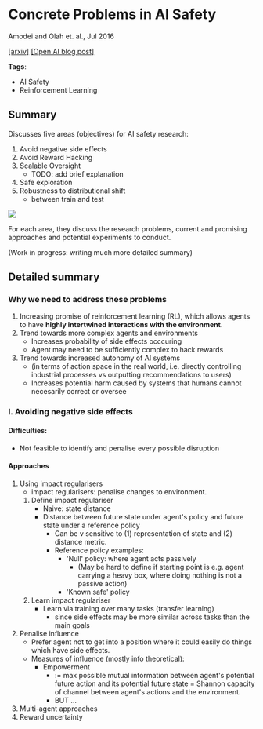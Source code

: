 # Concrete Problems in AI Safety

Amodei and Olah et. al., Jul 2016

[[arxiv]](https://arxiv.org/abs/1606.06565) [[Open AI blog post]](https://blog.openai.com/concrete-ai-safety-problems/)

**Tags**: 
- AI Safety
- Reinforcement Learning

## Summary

Discusses five areas (objectives) for AI safety research:
1. Avoid negative side effects
2. Avoid Reward Hacking
3. Scalable Oversight
	- TODO: add brief explanation
4. Safe exploration
5. Robustness to distributional shift
	- between train and test

![](concrete-problems/problems.png)
<!--
- Wrong objective function
- Correct objective function, have method to evaluate it
-->
For each area, they discuss the research problems, current and promising approaches and potential experiments to conduct.


(Work in progress: writing much more detailed summary)

## Detailed summary

### Why we need to address these problems
1. Increasing promise of reinforcement learning (RL), which allows agents to have **highly intertwined interactions with the environment**.
2. Trend towards more complex agents and environments
	- Increases probability of side effects occcuring
	- Agent may need to be sufficiently complex to hack rewards
3. Trend towards increased autonomy of AI systems
	- (in terms of action space in the real world, i.e. directly controlling industrial processes vs outputting recommendations to users)
	- Increases potential harm caused by systems that humans cannot necesarily correct or oversee

### I. Avoiding negative side effects

#### Difficulties:
- Not feasible to identify and penalise every possible disruption

#### Approaches
1. Using impact regularisers
	- impact regularisers: penalise changes to environment.
	1. Define impact regulariser
		- Naive: state distance
		- Distance between future state under agent's policy and future state under a reference policy 
			- Can be v sensitive to (1) representation of state and (2) distance metric.
			- Reference policy examples:
				- 'Null' policy: where agent acts passively 
					- (May be hard to define if starting point is e.g. agent carrying a heavy box, where doing nothing is not a passive action)
				- 'Known safe' policy
	2. Learn impact regulariser
		- Learn via training over many tasks (transfer learning)
			- since side effects may be more similar across tasks than the main goals
			<!-- 
			- Separating side effect components from main tasks may speed up transfer learning.
			- (Similar to model-based RL approaches that attempt to transfer a learned dynamics model but ...) 
			-->
2. Penalise influence
	- Prefer agent not to get into a position where it could easily do things which have side effects.
	- Measures of influence (mostly info theoretical):
		- Empowerment
			- := max possible mutual information between agent's potential future action and its potential future state
				= Shannon capacity of channel between agent's actions and the environment.
			- BUT ...
3. Multi-agent approaches
4. Reward uncertainty

<!-- ## Thoughts

## Related papers

-->